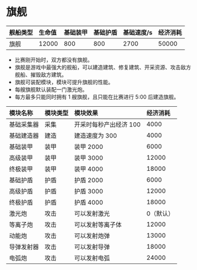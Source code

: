 # 旗舰

| 舰船类型 | 生命值 | 基础装甲 | 基础护盾 | 基础速度/s | 经济消耗 |
| :------- | :----- | :------- | :------- | :--------- | :------- |
| 旗舰     | 12000  | 800      | 800      | 2700       | 50000    |

- 比赛刚开始时，双方都没有旗舰。
- 旗舰是游戏中最强大的舰船，可以建造建筑、修复建筑、开采资源、攻击敌方舰船、摧毁敌方建筑。
- 旗舰可装配模块，模块可提升旗舰的性能。
- 每艘旗舰默认装配一门激光炮。
- 每方最多只能同时拥有 1 艘旗舰，且只能在比赛进行 5:00 后建造旗舰。

| 模块名称   | 模块类型 | 模块效果               | 经济消耗  |
| :--------- | :------- | :--------------------- | :-------- |
| 基础采集器 | 采集     | 开采时每秒产出经济 100 | 4000      |
| 基础建造器 | 建造     | 建造速度为 300         | 4000      |
| 基础装甲   | 装甲     | 装甲 2000              | 6000      |
| 高级装甲   | 装甲     | 装甲 3000              | 12000     |
| 终极装甲   | 装甲     | 装甲 4000              | 18000     |
| 基础护盾   | 护盾     | 护盾 2000              | 6000      |
| 高级护盾   | 护盾     | 护盾 3000              | 12000     |
| 终极护盾   | 护盾     | 护盾 4000              | 18000     |
| 激光炮     | 攻击     | 可以发射激光           | 0（默认） |
| 等离子炮   | 攻击     | 可以发射等离子体       | 12000     |
| 动能炮     | 攻击     | 可以发射炮弹           | 13000     |
| 导弹发射器 | 攻击     | 可以发射导弹           | 18000     |
| 电弧炮     | 攻击     | 可以发射电弧           | 24000     |